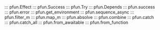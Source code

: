 ::: pfun.Effect
::: pfun.Success
::: pfun.Try
::: pfun.Depends
::: pfun.success
::: pfun.error
::: pfun.get_environment
::: pfun.sequence_async
::: pfun.filter_m
::: pfun.map_m
::: pfun.absolve
::: pfun.combine
::: pfun.catch
::: pfun.catch_all
::: pfun.from_awaitable
::: pfun.from_function
